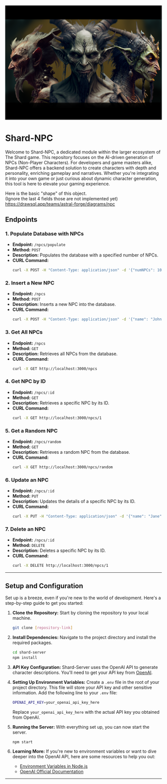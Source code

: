 <p align="center">
  <img src="./pic/goblinOrthoHead.png" />
</p>

# Shard-NPC

Welcome to Shard-NPC, a dedicated module within the larger ecosystem of The Shard game. This repository focuses on the AI-driven generation of NPCs (Non-Player Characters). For developers and game masters alike, Shard-NPC offers a backend solution to create characters with depth and personality, enriching gameplay and narratives. Whether you're integrating it into your own game or just curious about dynamic character generation, this tool is here to elevate your gaming experience.

Here is the basic "shape" of this object.  
(Ignore the last 4 fields those are not implemented yet)
https://drawsql.app/teams/astral-forge/diagrams/npc

## Endpoints

### 1. Populate Database with NPCs

- **Endpoint:** `/npcs/populate`
- **Method:** `POST`
- **Description:** Populates the database with a specified number of NPCs.
- **CURL Command:**
  ```bash
  curl -X POST -H "Content-Type: application/json" -d '{"numNPCs": 10}' http://localhost:3000/npcs/populate
  ```

### 2. Insert a New NPC

- **Endpoint:** `/npcs`
- **Method:** `POST`
- **Description:** Inserts a new NPC into the database.
- **CURL Command:**
  ```bash
  curl -X POST -H "Content-Type: application/json" -d '{"name": "John", "race": "Human", "class": "Warrior", "age": 30, "gender": "Male", "personality": "Brave", "backstory": "A warrior from the north."}' http://localhost:3000/npcs
  ```

### 3. Get All NPCs

- **Endpoint:** `/npcs`
- **Method:** `GET`
- **Description:** Retrieves all NPCs from the database.
- **CURL Command:**
  ```bash
  curl -X GET http://localhost:3000/npcs
  ```

### 4. Get NPC by ID

- **Endpoint:** `/npcs/:id`
- **Method:** `GET`
- **Description:** Retrieves a specific NPC by its ID.
- **CURL Command:**
  ```bash
  curl -X GET http://localhost:3000/npcs/1
  ```

### 5. Get a Random NPC

- **Endpoint:** `/npcs/random`
- **Method:** `GET`
- **Description:** Retrieves a random NPC from the database.
- **CURL Command:**
  ```bash
  curl -X GET http://localhost:3000/npcs/random
  ```

### 6. Update an NPC

- **Endpoint:** `/npcs/:id`
- **Method:** `PUT`
- **Description:** Updates the details of a specific NPC by its ID.
- **CURL Command:**
  ```bash
  curl -X PUT -H "Content-Type: application/json" -d '{"name": "Jane", "race": "Elf", "class": "Mage", "age": 100, "gender": "Female", "personality": "Wise", "backstory": "A mage from the enchanted forest."}' http://localhost:3000/npcs/1
  ```

### 7. Delete an NPC

- **Endpoint:** `/npcs/:id`
- **Method:** `DELETE`
- **Description:** Deletes a specific NPC by its ID.
- **CURL Command:**
  ```bash
  curl -X DELETE http://localhost:3000/npcs/1
  ```

---

## Setup and Configuration

Set up is a breeze, even if you're new to the world of development. Here's a step-by-step guide to get you started:

1. **Clone the Repository:** Start by cloning the repository to your local machine.

   ```bash
   git clone [repository-link]
   ```

2. **Install Dependencies:** Navigate to the project directory and install the required packages.

   ```bash
   cd shard-server
   npm install
   ```

3. **API Key Configuration:** Shard-Server uses the OpenAI API to generate character descriptions. You'll need to get your API key from [OpenAI](https://www.openai.com/).

4. **Setting Up Environment Variables:** Create a `.env` file in the root of your project directory. This file will store your API key and other sensitive information. Add the following line to your `.env` file:

   ```bash
   OPENAI_API_KEY=your_openai_api_key_here
   ```

   Replace `your_openai_api_key_here` with the actual API key you obtained from OpenAI.

5. **Running the Server:** With everything set up, you can now start the server.

   ```bash
   npm start
   ```

6. **Learning More:** If you're new to environment variables or want to dive deeper into the OpenAI API, here are some resources to help you out:
   - [Environment Variables in Node.js](https://www.twilio.com/blog/2017/08/working-with-environment-variables-in-node-js.html)
   - [OpenAI Official Documentation](https://beta.openai.com/docs/)

---
